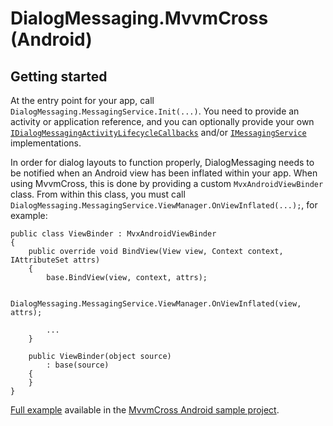 # DialogMessaging.MvvmCross (Android)

## Getting started

At the entry point for your app, call `DialogMessaging.MessagingService.Init(...)`. You need to provide an activity or application reference, and you can optionally provide your own [`IDialogMessagingActivityLifecycleCallbacks`]() and/or [`IMessagingService`]() implementations.

In order for dialog layouts to function properly, DialogMessaging needs to be notified when an Android view has been inflated within your app. When using MvvmCross, this is done by providing a custom `MvxAndroidViewBinder` class. From within this class, you must call `DialogMessaging.MessagingService.ViewManager.OnViewInflated(...);`, for example:

```
public class ViewBinder : MvxAndroidViewBinder
{
    public override void BindView(View view, Context context, IAttributeSet attrs)
    {
        base.BindView(view, context, attrs);

        DialogMessaging.MessagingService.ViewManager.OnViewInflated(view, attrs);
        
        ...
    }

    public ViewBinder(object source)
        : base(source)
    {
    }
}
```

[Full example](https://github.com/lewisbennett/dialog-messaging/tree/release-1.0.0/samples/Sample.MvvmCross.Droid/Binding) available in the [MvvmCross Android sample project](https://github.com/lewisbennett/dialog-messaging/tree/release-1.0.0/samples/Sample.MvvmCross.Droid).
